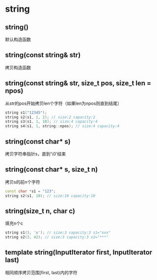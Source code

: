 # string

## string()
默认构造函数

## string(const string& str)
拷贝构造函数

## string(const string& str, size_t pos, size_t len = npos)
从str的pos开始拷贝len个字符（如果len为npos则直到结尾）

```cpp
string s1("12345");
string s2(s1, 1, 2); // size:2 capacity:2
string s3(s1, 1, 10); // size:4 capacity:4
string s4(s1, 1, string::npos); // size:4 capacity:4
```

## string(const char* s)
拷贝字符串指针s，直到'\0'结束

## string(const char* s, size_t n)
拷贝s的前n个字符

```cpp
const char *s1 = "123";
string s2(s1, 10); // size:10 capacity:10
```

## string(size_t n, char c)
填充n个c

```cpp
string s1(3, 'x'); // size:3 capacity:3 s1="xxx"
string s2(3, 42); // size:3 capacity:3 s2="***"
```

## template string(InputIterator first, InputIterator last)
相同顺序拷贝范围[first, last)内的字符

